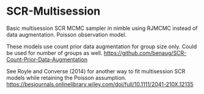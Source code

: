 # SCR-Multisession
Basic multisession SCR MCMC sampler in nimble using RJMCMC instead of data augmentation. Poisson observation model.

These models use count prior data augmentation for group size only. Could be used for number of groups as well. 
https://github.com/benaug/SCR-Count-Prior-Data-Augmentation

See Royle and Converse (2014) for another way to fit multisession SCR models while retaining the Poisson assumption.
https://besjournals.onlinelibrary.wiley.com/doi/full/10.1111/2041-210X.12135